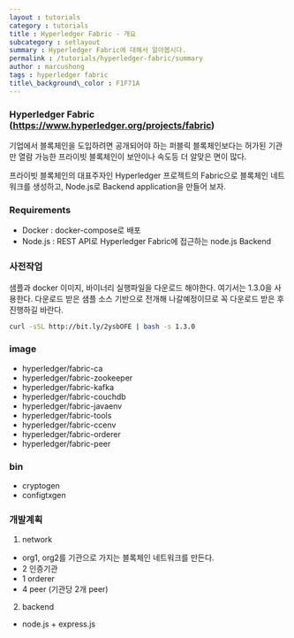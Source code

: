 ```yaml
---
layout : tutorials
category : tutorials
title : Hyperledger Fabric - 개요
subcategory : setlayout
summary : Hyperledger Fabric에 대해서 알아봅시다.
permalink : /tutorials/hyperledger-fabric/summary
author : marcushong
tags : hyperledger fabric
title\_background\_color : F1F71A
---
```


### Hyperledger Fabric (https://www.hyperledger.org/projects/fabric)
기업에서 블록체인을 도입하려면 공개되어야 하는 퍼블릭 블록체인보다는 허가된 기관만 열람 가능한
프라이빗 블록체인이 보안이나 속도등 더 알맞은 면이 많다.

프라이빗 블록체인의 대표주자인 Hyperledger 프로젝트의 Fabric으로 블록체인 네트워크를 생성하고,
Node.js로 Backend application을 만들어 보자.


### Requirements
- Docker : docker-compose로 배포 
- Node.js : REST API로 Hyperledger Fabric에 접근하는 node.js Backend

### 사전작업
샘플과 docker 이미지, 바이너리 실행파일을 다운로드 해야한다. 여기서는 1.3.0을 사용한다.
다운로드 받은 샘플 소스 기반으로 전개해 나갈예정이므로 꼭 다운로드 받은 후 진행하길 바란다.

```bash
curl -sSL http://bit.ly/2ysbOFE | bash -s 1.3.0
```  

### image 
- hyperledger/fabric-ca
- hyperledger/fabric-zookeeper                                          
- hyperledger/fabric-kafka                                              
- hyperledger/fabric-couchdb                                            
- hyperledger/fabric-javaenv                                            
- hyperledger/fabric-tools                                              
- hyperledger/fabric-ccenv                                              
- hyperledger/fabric-orderer                                            
- hyperledger/fabric-peer                                               

### bin
- cryptogen
- configtxgen

### 개발계획
1. network
- org1, org2를 기관으로 가지는 블록체인 네트워크를 만든다.
- 2 인증기관
- 1 orderer
- 4 peer (기관당 2개 peer)

2. backend
- node.js + express.js
